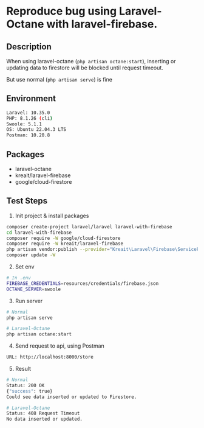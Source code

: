 # Reproduce bug using Laravel-Octane with laravel-firebase.

## Description
When using laravel-octane (`php artisan octane:start`), inserting or updating data to firestore will be blocked until request timeout.

But use normal (`php artisan serve`) is fine

## Environment
```bash
Laravel: 10.35.0
PHP: 8.1.26 (cli)
Swoole: 5.1.1
OS: Ubuntu 22.04.3 LTS
Postman: 10.20.8
```

## Packages
* laravel-octane
* kreait/laravel-firebase
* google/cloud-firestore


## Test Steps
1. Init project & install packages
```bash
composer create-project laravel/laravel laravel-with-firebase
cd laravel-with-firebase
composer require -W google/cloud-firestore
composer require -W kreait/laravel-firebase
php artisan vendor:publish --provider="Kreait\Laravel\Firebase\ServiceProvider" --tag=config
composer update -W
```
2. Set env
```bash
# In .env
FIREBASE_CREDENTIALS=resources/credentials/firebase.json
OCTANE_SERVER=swoole
```
3. Run server
```bash
# Normal
php artisan serve

# Laravel-Octane
php artisan octane:start
```
4. Send request to api, using Postman
```bash
URL: http://localhost:8000/store
```
5. Result
```bash
# Normal
Status: 200 OK
{"success": true}
Could see data inserted or updated to Firestore.

# Laravel-Octane
Status: 408 Request Timeout
No data inserted or updated.
```